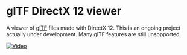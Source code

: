 # glTF DirectX 12 viewer


A viewer of [glTF](https://github.com/KhronosGroup/glTF/tree/master/specification/2.0) files made with DirectX 12. This is an ongoing project actually under development. Many glTF features are still unsopported.

[![Video](http://i3.ytimg.com/vi/tEVuwpKdP4A/maxresdefault.jpg)](https://www.youtube.com/watch?v=tEVuwpKdP4A)


